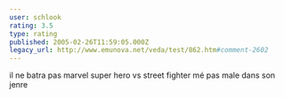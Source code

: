 ```yaml
---
user: schlook
rating: 3.5
type: rating
published: 2005-02-26T11:59:05.000Z
legacy_url: http://www.emunova.net/veda/test/862.htm#comment-2602
---
```

il ne batra pas marvel super hero vs street fighter mé pas male dans son jenre